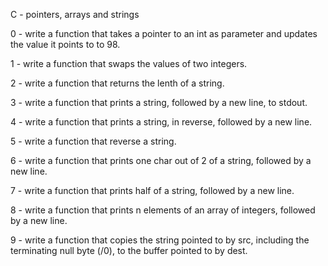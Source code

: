 C - pointers, arrays and strings

0 - write a function that takes a pointer to an int as parameter and updates the value it points to to 98.

1 - write a function that swaps the values of two integers.

2 - write a function that returns the lenth of a string.

3 - write a function that prints a string, followed by a new line, to stdout.

4 - write a function that prints a string, in reverse, followed by a new line.

5 - write a function that reverse a string.

6 - write a function that prints one char out of 2 of a string, followed by a new line.

7 - write a function that prints half of a string, followed by a new line.

8 - write a function that prints n elements of an array of integers, followed by a new line.

9 - write a function that copies the string pointed to by src, including the terminating null byte (/0), to the buffer pointed to by dest.
